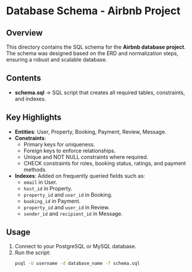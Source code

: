 # Database Schema - Airbnb Project

## Overview
This directory contains the SQL schema for the **Airbnb database project**.  
The schema was designed based on the ERD and normalization steps, ensuring a robust and scalable database.

## Contents
- **schema.sql** → SQL script that creates all required tables, constraints, and indexes.

## Key Highlights
- **Entities**: User, Property, Booking, Payment, Review, Message.
- **Constraints**: 
  - Primary keys for uniqueness.
  - Foreign keys to enforce relationships.
  - Unique and NOT NULL constraints where required.
  - CHECK constraints for roles, booking status, ratings, and payment methods.
- **Indexes**: Added on frequently queried fields such as:
  - `email` in User.
  - `host_id` in Property.
  - `property_id` and `user_id` in Booking.
  - `booking_id` in Payment.
  - `property_id` and `user_id` in Review.
  - `sender_id` and `recipient_id` in Message.

## Usage
1. Connect to your PostgreSQL or MySQL database.
2. Run the script:
   ```bash
   psql -U username -d database_name -f schema.sql